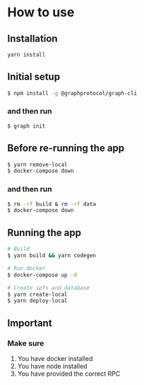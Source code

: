 # How to use

## Installation

```bash
yarn install
```
## Initial setup

```bash
$ npm install -g @graphprotocol/graph-cli
```

### and then run
```bash
$ graph init
```

## Before re-running the app
```bash
$ yarn remove-local
$ docker-compose down
```
### and then run

```bash
$ rm -rf build & rm -rf data
$ docker-compose down
```

## Running the app

```bash
# Build
$ yarn build && yarn codegen

# Run docker
$ docker-compose up -d

# Create ipfs and database
$ yarn create-local
$ yarn deploy-local
```

## Important

### Make sure

1. You have docker installed
2. You have node installed
3. You have provided the correct RPC
